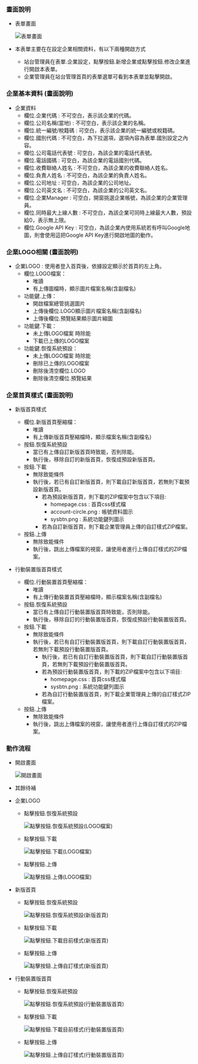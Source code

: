 ### <div id="view">畫面說明</div>
* 表單畫面

    ![表單畫面]

* 本表單主要在在設定企業相關資料，有以下兩種開啟方式
    * 站台管理員在表單.企業設定，點擊按鈕.新增企業或點擊按鈕.修改企業進行開啟本表單。
    * 企業管理員在站台管理首頁的表單選單可看到本表單並點擊開啟。

### <div id="basic">企業基本資料 <path>(畫面說明)</path></div>
* 企業資料
    * 欄位.企業代碼 : 不可空白，表示該企業的代碼。
    * 欄位.公司名稱(當地) : 不可空白，表示該企業的名稱。
    * 欄位.統一編號/稅籍碼 : 可空白，表示該企業的統一編號或稅籍碼。
    * 欄位.國別代碼 : 不可空白，為下拉選項，選項內容為表單.國別設定之內容。
    * 欄位.公司電話代表號 : 可空白，為該企業的電話代表號。
    * 欄位.電話國碼 : 可空白，為該企業的電話國別代碼。
    * 欄位.收費聯絡人姓名 : 不可空白，為該企業的收費聯絡人姓名。
    * 欄位.負責人姓名 : 不可空白，為該企業的負責人姓名。
    * 欄位.公司地址 : 可空白，為該企業的公司地址。
    * 欄位.公司英文名 : 不可空白，為該企業的公司英文名。
    * 欄位.企業Manager : 可空白，開窗挑選企業帳號，為該企業的企業管理員。
    * 欄位.同時最大上線人數 : 不可空白，為該企業可同時上線最大人數，預設給0，表示無上限。
    * 欄位.Google API Key : 可空白，為該企業內使用系統若有呼叫Google地圖，則會使用這把Google API Key進行開啟地圖的動作。

### <div id="style">企業LOGO相關 <path>(畫面說明)</path></div>
* 企業LOGO : 使用者登入首頁後，依據設定顯示於首頁的左上角。
    * 欄位.LOGO檔案：
        * 唯讀
        * 有上傳圖檔時，顯示圖片檔案名稱(含副檔名)
    * 功能鍵.上傳：
        * 開啟檔案總管挑選圖片
        * 上傳後欄位.LOGO顯示圖片檔案名稱(含副檔名)
        * 上傳後欄位.預覽結果顯示圖片縮圖
    * 功能鍵.下載：
        * 未上傳LOGO檔案 時除能
        * 下載已上傳的LOGO檔案
    * 功能鍵.恢復系統預設：
        * 未上傳LOGO檔案 時除能
        * 刪除已上傳的LOGO檔案
        * 刪除後清空欄位.LOGO
        * 刪除後清空欄位.預覽結果

### <div id="homepage">企業首頁樣式 <path>(畫面說明)</path></div>
* 新版首頁樣式
    * 欄位.新版首頁壓縮檔：
        * 唯讀
        * 有上傳新版首頁壓縮檔時，顯示檔案名稱(含副檔名)
    * 按鈕.恢復系統預設
        * 當已有上傳自訂新版首頁時致能，否則除能。
        * 執行後，移除自訂的新版首頁，恢復成預設新版首頁。
    * 按鈕.下載
        * 無除致能條件
        * 執行後，若已有自訂新版首頁，則下載自訂新版首頁，若無則下載預設新版首頁。
            * 若為預設新版首頁，則下載的ZIP檔案中包含以下項目:
                * homepage.css : 首頁css樣式檔
                * account-circle.png : 帳號資料圖示
                * sysbtn.png : 系統功能鍵列圖示
            * 若為自訂新版首頁，則下載企業管理員上傳的自訂樣式ZIP檔案。
    * 按鈕.上傳
        * 無除致能條件
        * 執行後，跳出上傳檔案的視窗，讓使用者進行上傳自訂樣式的ZIP檔案。

* 行動裝置版首頁樣式
    * 欄位.行動裝置首頁壓縮檔：
        * 唯讀
        * 有上傳行動裝置首頁壓縮檔時，顯示檔案名稱(含副檔名)
    * 按鈕.恢復系統預設
        * 當已有上傳自訂行動裝置版首頁時致能，否則除能。
        * 執行後，移除自訂的行動裝置版首頁，恢復成預設行動裝置版首頁。
    * 按鈕.下載
        * 無除致能條件
        * 執行後，若已有自訂行動裝置版首頁，則下載自訂行動裝置版首頁，若無則下載預設行動裝置版首頁。
            * 執行後，若已有自訂行動裝置版首頁，則下載自訂行動裝置版首頁，若無則下載預設行動裝置版首頁。
            * 若為預設行動裝置版首頁，則下載的ZIP檔案中包含以下項目:
                * homepage.css : 首頁css樣式檔
                * sysbtn.png : 系統功能鍵列圖示
            * 若為自訂行動裝置版首頁，則下載企業管理員上傳的自訂樣式ZIP檔案。
    * 按鈕.上傳
        * 無除致能條件
        * 執行後，跳出上傳檔案的視窗，讓使用者進行上傳自訂樣式的ZIP檔案。

### <div id="action">動作流程</div>
* 開啟畫面

    ![開啟畫面]

* 其餘待補

* 企業LOGO
    * 點擊按鈕.恢復系統預設

        ![點擊按鈕.恢復系統預設(LOGO檔案)]

    * 點擊按鈕.下載

        ![點擊按鈕.下載(LOGO檔案)]

    * 點擊按鈕.上傳

        ![點擊按鈕.上傳(LOGO檔案)]

* 新版首頁
    * 點擊按鈕.恢復系統預設

        ![點擊按鈕.恢復系統預設(新版首頁)]

    * 點擊按鈕.下載

        ![點擊按鈕.下載目前樣式(新版首頁)]

    * 點擊按鈕.上傳

        ![點擊按鈕.上傳自訂樣式(新版首頁)]

* 行動裝置版首頁
    * 點擊按鈕.恢復系統預設

        ![點擊按鈕.恢復系統預設(行動裝置版首頁)]

    * 點擊按鈕.下載

        ![點擊按鈕.下載目前樣式(行動裝置版首頁)]

    * 點擊按鈕.上傳

        ![點擊按鈕.上傳自訂樣式(行動裝置版首頁)]


[表單畫面]:attachment/enterprisedetail_view.png "表單畫面"
[開啟畫面]:attachment/openform.png "開啟畫面"
[點擊按鈕.恢復系統預設(新版首頁)]:attachment/click_recover_default_new.png "點擊按鈕.恢復系統預設(新版首頁)"
[點擊按鈕.下載目前樣式(新版首頁)]:attachment/click_download_new.png "點擊按鈕.下載目前樣式(新版首頁)"
[點擊按鈕.上傳自訂樣式(新版首頁)]:attachment/click_upload_new.png "點擊按鈕.上傳自訂樣式(新版首頁)"
[點擊按鈕.恢復系統預設(行動裝置版首頁)]:attachment/click_recover_default_mobile.png "點擊按鈕.恢復系統預設(行動裝置版首頁)"
[點擊按鈕.下載目前樣式(行動裝置版首頁)]:attachment/click_download_mobile.png "點擊按鈕.下載目前樣式(行動裝置版首頁)"
[點擊按鈕.上傳自訂樣式(行動裝置版首頁)]:attachment/click_upload_mobile.png "點擊按鈕.上傳自訂樣式(行動裝置版首頁)"
[點擊按鈕.恢復系統預設(LOGO檔案)]:attachment/click_recover_default_logo.jpg "點擊按鈕.恢復系統預設(LOGO檔案)"
[點擊按鈕.下載(LOGO檔案)]:attachment/click_download_logo.jpg "點擊按鈕.下載(LOGO檔案)"
[點擊按鈕.上傳(LOGO檔案)]:attachment/click_upload_logo.jpg "點擊按鈕.上傳(LOGO檔案)"